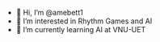 - 👋 Hi, I’m @amebett1
- 👀 I’m interested in Rhythm Games and AI
- 🌱 I’m currently learning AI at VNU-UET


<!---
amebett1/amebett1 is a ✨ special ✨ repository because its `README.md` (this file) appears on your GitHub profile.
You can click the Preview link to take a look at your changes.
--->

